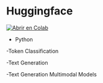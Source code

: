 # Huggingface
[![Abrir en Colab](https://colab.research.google.com/assets/colab-badge.svg)](https://colab.research.google.com/drive/1w2zxPKMu6TWEZB4PoFaVcF1bmIraFFtz?usp=drive_open#scrollTo=ybX5tFjqIQaD) 


- Python

-Token Classification

-Text Generation

-Text Generation Multimodal Models
